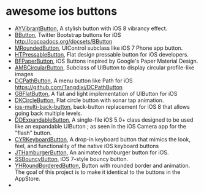 awesome ios buttons
==============================

* [AYVibrantButton](https://github.com/a1anyip/AYVibrantButton), A stylish button with iOS 8 vibrancy effect.
* [BButton](https://github.com/jessesquires/BButton), Twitter Bootstrap buttons for iOS http://cocoadocs.org/docsets/BButton
* [MRoundedButton](https://github.com/mrcrow/MRoundedButton), UIControl subclass like iOS 7 Phone app button.
* [HTPressableButton](https://github.com/herinkc/HTPressableButton), Flat design pressable button for iOS developers.
* [BFPaperButton](https://github.com/bfeher/BFPaperButton), iOS Buttons inspired by Google's Paper Material Design.
* [AMBCircularButton](https://github.com/alvaromb/AMBCircularButton), Subclass of UIButton to display circular profile-like images
* [DCPathButton](https://github.com/Tangdixi/DCPathButton), A menu button like Path for iOS https://github.com/Tangdixi/DCPathButton
* [GBFlatButton](https://github.com/barbosa/GBFlatButton), A flat and light implementation of UIButton for iOS
* [DKCircleButton](https://github.com/kronik/DKCircleButton), Flat circle button with sonar tap animation.
* [ios-multi-back-button](https://github.com/palmin/ios-multi-back-button), back-button replacement for iOS 8 that allows going back multiple levels.
* [DDExpandableButton](https://github.com/smartapps-fr/DDExpandableButton), A single-file iOS 5.0+ class designed to be used like an expandable UIButton ; as seen in the iOS Camera app for the "flash" button.
* [CYRKeyboardButton](https://github.com/illyabusigin/CYRKeyboardButton), A drop-in keyboard button that mimics the look, feel, and functionality of the native iOS keyboard buttons
* [JTHamburgerButton](https://github.com/jonathantribouharet/JTHamburgerButton), An animated hamburger button for iOS.
* [SSBouncyButton](https://github.com/StyleShare/SSBouncyButton), iOS 7-style bouncy button.
* [YHRoundBorderedButton](https://github.com/yhpark/YHRoundBorderedButton), Button with rounded border and animation. The goal of this project is to make it identical to the buttons in the AppStore.
* []()
